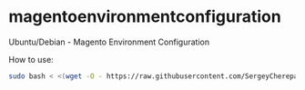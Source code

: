 magentoenvironmentconfiguration
===============================

Ubuntu/Debian - Magento Environment Configuration

How to use:

```bash
sudo bash < <(wget -O - https://raw.githubusercontent.com/SergeyCherepanov/magentoenvironmentconfiguration/master/install.sh)
```
